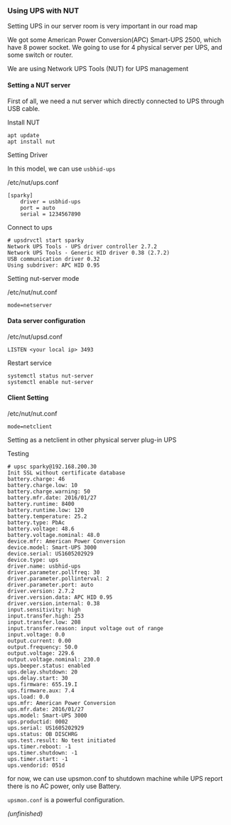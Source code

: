 ### Using UPS with NUT

Setting UPS in our server room is very important in our road map

We got some American Power Conversion(APC) Smart-UPS 2500, which have 8
power socket. We going to use for 4 physical server per UPS, and some switch
or router.

We are using Network UPS Tools (NUT) for UPS management

#### Setting a NUT server

First of all, we need a nut server which directly connected to UPS through USB
cable.

Install NUT

```
apt update
apt install nut
```

Setting Driver

In this model, we can use `usbhid-ups`

/etc/nut/ups.conf

```
[sparky]
	driver = usbhid-ups
	port = auto
	serial = 1234567890
```

Connect to ups

```
# upsdrvctl start sparky
Network UPS Tools - UPS driver controller 2.7.2
Network UPS Tools - Generic HID driver 0.38 (2.7.2)
USB communication driver 0.32
Using subdriver: APC HID 0.95
```

Setting nut-server mode

/etc/nut/nut.conf

```
mode=netserver
```

#### Data server configuration

/etc/nut/upsd.conf

```
LISTEN <your local ip> 3493
```

Restart service

```
systemctl status nut-server
systemctl enable nut-server
```

#### Client Setting


/etc/nut/nut.conf

```
mode=netclient
```

Setting as a netclient in other physical server plug-in UPS

Testing

```
# upsc sparky@192.168.200.30
Init SSL without certificate database
battery.charge: 46
battery.charge.low: 10
battery.charge.warning: 50
battery.mfr.date: 2016/01/27
battery.runtime: 8400
battery.runtime.low: 120
battery.temperature: 25.2
battery.type: PbAc
battery.voltage: 48.6
battery.voltage.nominal: 48.0
device.mfr: American Power Conversion
device.model: Smart-UPS 3000
device.serial: US1605202929
device.type: ups
driver.name: usbhid-ups
driver.parameter.pollfreq: 30
driver.parameter.pollinterval: 2
driver.parameter.port: auto
driver.version: 2.7.2
driver.version.data: APC HID 0.95
driver.version.internal: 0.38
input.sensitivity: high
input.transfer.high: 253
input.transfer.low: 208
input.transfer.reason: input voltage out of range
input.voltage: 0.0
output.current: 0.00
output.frequency: 50.0
output.voltage: 229.6
output.voltage.nominal: 230.0
ups.beeper.status: enabled
ups.delay.shutdown: 20
ups.delay.start: 30
ups.firmware: 655.19.I
ups.firmware.aux: 7.4
ups.load: 0.0
ups.mfr: American Power Conversion
ups.mfr.date: 2016/01/27
ups.model: Smart-UPS 3000
ups.productid: 0002
ups.serial: US1605202929
ups.status: OB DISCHRG
ups.test.result: No test initiated
ups.timer.reboot: -1
ups.timer.shutdown: -1
ups.timer.start: -1
ups.vendorid: 051d
```

for now, we can use upsmon.conf to shutdown machine while UPS report there is no AC power, only use Battery.

`upsmon.conf` is a powerful configuration.


*(unfinished)*
